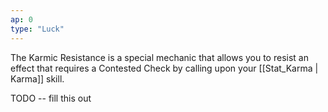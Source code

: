 ```yaml
---
ap: 0
type: "Luck"
---
```


The Karmic Resistance is a special mechanic that allows you to resist an effect that requires a Contested Check by calling upon your [[Stat_Karma | Karma]] skill.

TODO -- fill this out
